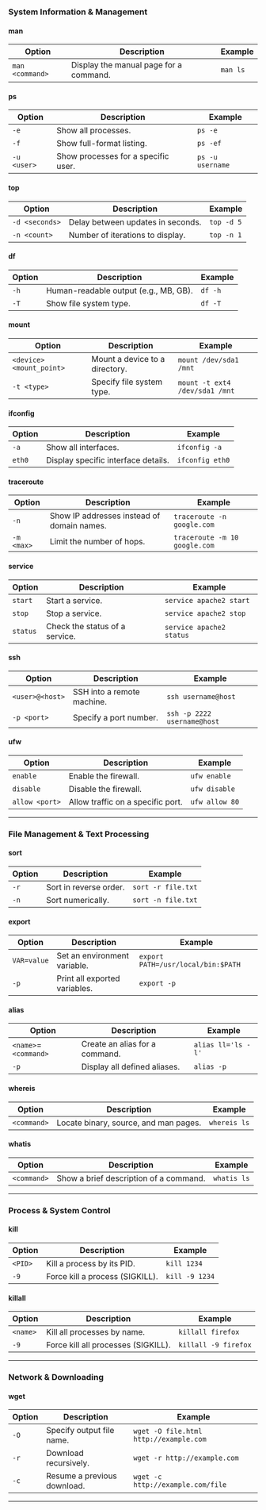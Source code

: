 ### System Information & Management

#### man
| Option  | Description                              | Example                             |
|---------|------------------------------------------|-------------------------------------|
| `man <command>` | Display the manual page for a command.    | `man ls`                           |

#### ps
| Option  | Description                              | Example                             |
|---------|------------------------------------------|-------------------------------------|
| `-e`    | Show all processes.                      | `ps -e`                            |
| `-f`    | Show full-format listing.                | `ps -ef`                           |
| `-u <user>` | Show processes for a specific user.     | `ps -u username`                   |

#### top
| Option  | Description                              | Example                             |
|---------|------------------------------------------|-------------------------------------|
| `-d <seconds>` | Delay between updates in seconds.     | `top -d 5`                         |
| `-n <count>` | Number of iterations to display.       | `top -n 1`                         |

#### df
| Option  | Description                              | Example                             |
|---------|------------------------------------------|-------------------------------------|
| `-h`    | Human-readable output (e.g., MB, GB).    | `df -h`                            |
| `-T`    | Show file system type.                   | `df -T`                            |

#### mount
| Option  | Description                              | Example                             |
|---------|------------------------------------------|-------------------------------------|
| `<device> <mount_point>` | Mount a device to a directory.       | `mount /dev/sda1 /mnt`             |
| `-t <type>` | Specify file system type.               | `mount -t ext4 /dev/sda1 /mnt`     |

#### ifconfig
| Option  | Description                              | Example                             |
|---------|------------------------------------------|-------------------------------------|
| `-a`    | Show all interfaces.                     | `ifconfig -a`                      |
| `eth0`  | Display specific interface details.      | `ifconfig eth0`                    |

#### traceroute
| Option  | Description                              | Example                             |
|---------|------------------------------------------|-------------------------------------|
| `-n`    | Show IP addresses instead of domain names. | `traceroute -n google.com`         |
| `-m <max>` | Limit the number of hops.               | `traceroute -m 10 google.com`      |

#### service
| Option  | Description                              | Example                             |
|---------|------------------------------------------|-------------------------------------|
| `start` | Start a service.                         | `service apache2 start`            |
| `stop`  | Stop a service.                          | `service apache2 stop`             |
| `status`| Check the status of a service.          | `service apache2 status`           |

#### ssh
| Option  | Description                              | Example                             |
|---------|------------------------------------------|-------------------------------------|
| `<user>@<host>` | SSH into a remote machine.             | `ssh username@host`                |
| `-p <port>` | Specify a port number.                 | `ssh -p 2222 username@host`        |

#### ufw
| Option  | Description                              | Example                             |
|---------|------------------------------------------|-------------------------------------|
| `enable` | Enable the firewall.                    | `ufw enable`                       |
| `disable`| Disable the firewall.                   | `ufw disable`                      |
| `allow <port>` | Allow traffic on a specific port.   | `ufw allow 80`                     |

---

### File Management & Text Processing

#### sort
| Option  | Description                              | Example                             |
|---------|------------------------------------------|-------------------------------------|
| `-r`    | Sort in reverse order.                   | `sort -r file.txt`                 |
| `-n`    | Sort numerically.                        | `sort -n file.txt`                 |

#### export
| Option  | Description                              | Example                             |
|---------|------------------------------------------|-------------------------------------|
| `VAR=value` | Set an environment variable.          | `export PATH=/usr/local/bin:$PATH` |
| `-p`    | Print all exported variables.            | `export -p`                        |

#### alias
| Option  | Description                              | Example                             |
|---------|------------------------------------------|-------------------------------------|
| `<name>`=`<command>` | Create an alias for a command. | `alias ll='ls -l'`                 |
| `-p`    | Display all defined aliases.             | `alias -p`                         |

#### whereis
| Option  | Description                              | Example                             |
|---------|------------------------------------------|-------------------------------------|
| `<command>` | Locate binary, source, and man pages.   | `whereis ls`                       |

#### whatis
| Option  | Description                              | Example                             |
|---------|------------------------------------------|-------------------------------------|
| `<command>` | Show a brief description of a command.  | `whatis ls`                        |

---

### Process & System Control

#### kill
| Option  | Description                              | Example                             |
|---------|------------------------------------------|-------------------------------------|
| `<PID>`| Kill a process by its PID.               | `kill 1234`                        |
| `-9`    | Force kill a process (SIGKILL).          | `kill -9 1234`                     |

#### killall
| Option  | Description                              | Example                             |
|---------|------------------------------------------|-------------------------------------|
| `<name>`| Kill all processes by name.              | `killall firefox`                  |
| `-9`    | Force kill all processes (SIGKILL).      | `killall -9 firefox`               |

---

### Network & Downloading

#### wget
| Option  | Description                              | Example                             |
|---------|------------------------------------------|-------------------------------------|
| `-O`    | Specify output file name.                | `wget -O file.html http://example.com` |
| `-r`    | Download recursively.                    | `wget -r http://example.com`        |
| `-c`    | Resume a previous download.              | `wget -c http://example.com/file`   |

---
